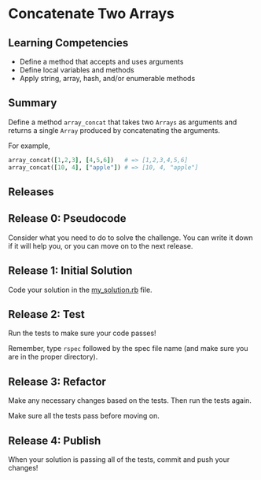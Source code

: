 # Concatenate Two Arrays

## Learning Competencies
- Define a method that accepts and uses arguments
- Define local variables and methods
- Apply string, array, hash, and/or enumerable methods

## Summary
Define a method `array_concat` that takes two `Arrays` as arguments and returns a single `Array` produced by concatenating the arguments.

For example,

```ruby
array_concat([1,2,3], [4,5,6])   # => [1,2,3,4,5,6]
array_concat([10, 4], ["apple"]) # => [10, 4, "apple"]
```

## Releases

## Release 0: Pseudocode
Consider what you need to do to solve the challenge. You can write it down if it will help you, or you can move on to the next release.

## Release 1: Initial Solution
Code your solution in the [my_solution.rb](my_solution.rb) file.

## Release 2: Test
Run the tests to make sure your code passes!

Remember, type `rspec` followed by the spec file name (and make sure you are in the proper directory).

## Release 3: Refactor
Make any necessary changes based on the tests. Then run the tests again.

Make sure all the tests pass before moving on.

## Release 4: Publish
When your solution is passing all of the tests, commit and push your changes!

